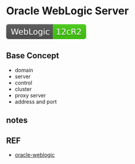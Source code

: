 # Oracle WebLogic Server

[![WebLogic](../../svg/WebLogic-12cR2-brightgreen.svg)]()


## Base Concept

- domain
- server
- control
- cluster
- proxy server
- address and port

## notes

## REF

- [oracle-weblogic](http://www.oracle.com/technetwork/middleware/weblogic/overview/index.html)